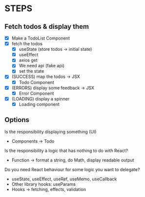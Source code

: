 # STEPS

## Fetch todos & display them

- [x] Make a TodoList Component
- [x] fetch the todos
  - [x] useState (store todos -> initial state)
  - [x] useEffect
  - [x] axios get
  - [x] We need api (fake api)
  - [x] set the state
- [x] (SUCCESS) map the todos -> JSX
  - [x] Todo Component
- [x] (ERRORS) display some feedback -> JSX
  - [x] Error Component
- [x] (LOADING) display a spinner
  - [x] Loading component

## Options

Is the responsibility displaying something (UI)

- Components -> Todo

Is the responsibility a logic that has nothing to do with React?

- Function -> format a string, do Math, display readable output

Do you need React behaviour for some logic you want to delegate?

- useState, useEffect, useRef, useMemo, useCallback
- Other library hooks: useParams
- Hooks -> fetching, effects, validation
